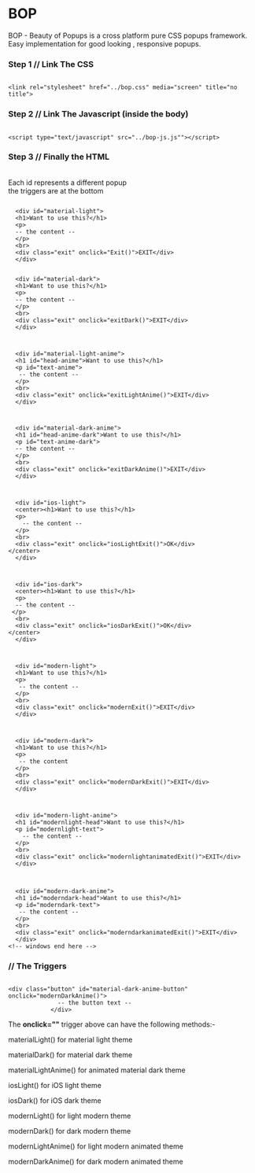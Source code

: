 # BOP
BOP - Beauty of Popups is a cross platform pure CSS popups framework. Easy implementation for good looking , responsive popups.

<p>
<h3>Step 1 // Link The CSS</h3>
<code>
&#060;link rel="stylesheet" href="../bop.css" media="screen" title="no title"&#062;
</code>
<p>
<h3>Step 2 // Link The Javascript <b>(inside the body)</b></h3>
<code>
&#060;script type="text/javascript" src="../bop-js.js""&#062;&#060;/script&#062;
</code>
<p>
<h3>Step 3 // Finally the HTML</h3><br>
<h8>Each id represents a different popup</h8><br>
<h8> the triggers are at the bottom</h8>
<code>
<p>
  &#060;div id="material-light"&#062;
  &#060;h1&#062;Want to use this?&#060;/h1&#062;
  &#060;p&#062;
  -- the content -- 
  &#060;/p&#062;
  &#060;br&#062;
  &#060;div class="exit" onclick="Exit()"&#062;EXIT&#060;/div&#062;
  &#060;/div&#062;
<p>
  &#060;div id="material-dark"&#062;
  &#060;h1&#062;Want to use this?&#060;/h1&#062;
  &#060;p&#062;
  -- the content --
  &#060;/p&#062;
  &#060;br&#062;
  &#060;div class="exit" onclick="exitDark()"&#062;EXIT&#060;/div&#062;
  &#060;/div&#062;
  <p>
  &#060;div id="material-light-anime"&#062;
  &#060;h1 id="head-anime"&#062;Want to use this?&#060;/h1&#062;
  &#060;p id="text-anime"&#062;
   -- the content --
  &#060;/p&#062;
  &#060;br&#062;
  &#060;div class="exit" onclick="exitLightAnime()"&#062;EXIT&#060;/div&#062;
  &#060;/div&#062;
  <p>
  &#060;div id="material-dark-anime"&#062;
  &#060;h1 id="head-anime-dark"&#062;Want to use this?&#060;/h1&#062;
  &#060;p id="text-anime-dark"&#062;
  -- the content --
  &#060;/p&#062;
  &#060;br&#062;
  &#060;div class="exit" onclick="exitDarkAnime()"&#062;EXIT&#060;/div&#062;
  &#060;/div&#062;
  
<p>
  &#060;div id="ios-light"&#062;
  &#060;center&#062;&#060;h1&#062;Want to use this?&#060;/h1&#062;
  &#060;p&#062;
    -- the content --
  &#060;/p&#062;
  &#060;br&#062;
  &#060;div class="exit" onclick="iosLightExit()"&#062;OK&#060;/div&#062;
&#060;/center&#062;
  &#060;/div&#062;
  <p>
  &#060;div id="ios-dark"&#062;
  &#060;center&#062;&#060;h1&#062;Want to use this?&#060;/h1&#062;
  &#060;p&#062;
  -- the content --
 &#060;/p&#062;
  &#060;br&#062;
  &#060;div class="exit" onclick="iosDarkExit()"&#062;OK&#060;/div&#062;
&#060;/center&#062;
  &#060;/div&#062;
  <p>
  &#060;div id="modern-light"&#062;
  &#060;h1&#062;Want to use this?&#060;/h1&#062;
  &#060;p&#062;
   -- the content --
  &#060;/p&#062;
  &#060;br&#062;
  &#060;div class="exit" onclick="modernExit()"&#062;EXIT&#060;/div&#062;
  &#060;/div&#062;
  <p>
  &#060;div id="modern-dark"&#062;
  &#060;h1&#062;Want to use this?&#060;/h1&#062;
  &#060;p&#062;
   -- the content
  &#060;/p&#062;
  &#060;br&#062;
  &#060;div class="exit" onclick="modernDarkExit()"&#062;EXIT&#060;/div&#062;
  &#060;/div&#062;
  <p>
  &#060;div id="modern-light-anime"&#062;
  &#060;h1 id="modernlight-head"&#062;Want to use this?&#060;/h1&#062;
  &#060;p id="modernlight-text"&#062;
    -- the content --
  &#060;/p&#062;
  &#060;br&#062;
  &#060;div class="exit" onclick="modernlightanimatedExit()"&#062;EXIT&#060;/div&#062;
  &#060;/div&#062;
  <p>
  &#060;div id="modern-dark-anime"&#062;
  &#060;h1 id="moderndark-head"&#062;Want to use this?&#060;/h1&#062;
  &#060;p id="moderndark-text"&#062;
   -- the content --
  &#060;/p&#062;
  &#060;br&#062;
  &#060;div class="exit" onclick="moderndarkanimatedExit()"&#062;EXIT&#060;/div&#062;
  &#060;/div&#062;
&#060;!-- windows end here --&#062;
</code>
<p>
<h3>// The Triggers</h3>
<p>
<code>
&#060;div class="button" id="material-dark-anime-button" onclick="modernDarkAnime()"&#062;
              -- the button text --
            &#060;/div&#062;
            </code>
            <br>
            The <b>onclick=""</b> trigger above can have the following methods:-
            <p>
            materialLight() for material light theme
            <p>
            materialDark() for material dark theme
            <p>
            materialLightAnime() for animated material dark theme
            <p>
            iosLight() for iOS light theme
            <p>
            iosDark() for iOS dark theme
            <p>
            modernLight() for light modern theme
            <p>
            modernDark() for dark modern theme
            <p>
            modernLightAnime() for light modern animated theme
            <p>
            modernDarkAnime() for dark modern animated theme
            <p>
            
